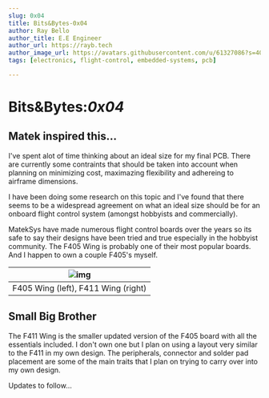 ```yaml
---
slug: 0x04
title: Bits&Bytes-0x04
author: Ray Bello
author_title: E.E Engineer 
author_url: https://rayb.tech
author_image_url: https://avatars.githubusercontent.com/u/61327086?s=400&u=a272b1f5bd6fe11ae11a33668b4b469864bdc003&v=4
tags: [electronics, flight-control, embedded-systems, pcb]

---
```


# Bits&Bytes:*0x04*

## Matek inspired this...

I've spent alot of time thinking about an ideal size for my final PCB.
There are currently some contraints that should be taken into account when planning on minimizing cost, maximazing flexibility and adhereing to airframe dimensions.

I have been doing some research on this topic and I've found that there seems to be a widespread agreement on what an ideal size should be for an onboard flight control system (amongst hobbyists and commercially).

MatekSys have made numerous flight control boards over the years so its safe to say their designs have been tried and true especially in the hobbyist community. The F405 Wing is probably one of their most popular boards. And I happen to own a couple F405's myself.

| ![img](http://www.mateksys.com/wp-content/uploads/2018/06/F411-WING_3.jpg) |
| :----------------------------------------------------------: |
|             F405 Wing (left), F411 Wing (right)              |

## Small Big Brother

The F411 Wing is the smaller updated version of the F405 board with all the essentials included. I don't own one but I plan on using a layout very similar to the F411 in my own design. The peripherals, connector and solder pad placement are some of the main traits that I plan on trying to carry over into my own design.

Updates to follow...







